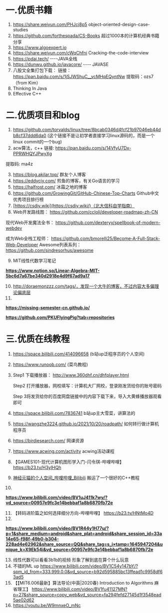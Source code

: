 # 一.优质书籍

1. https://share.weiyun.com/PHJcj8p5 object-oriented-design-case-studies
2. https://github.com/forthespada/CS-Books 超过1000本的计算机经典书籍分享
3. https://www.algoexpert.io
4. https://share.weiyun.com/cWqChfni Cracking-the-code-interview
5. https://pdai.tech/ ----JAVA全栈
6. https://dunwu.github.io/javacore/ ---- JAVASE
7. 八股文全集打包下载： 链接： https://pan.baidu.com/s/1jSJWShuC__vcMHqEQyntNw 提取码：ozs7（from Kim）
8. Thinking In Java
9. Effective C++

# 二.优质项目和blog

1. https://github.com/torvalds/linux/tree/8bcab0346d4fcf21b97046eb44db8cf37ddd6da0 (这个链接不是让初学者直接学习linux源码的，而是一个linux commit的一个bug)
2. acw算法，c++ 链接: https://pan.baidu.com/s/14VfyU7Dx-PPRWHQYJPwyXg

提取码: ma4z

3. https://blog.akilar.top/ 群友个人博客
4. https://eddycjy.com/ 煎鱼的博客，有关Go语言的学习
5. https://halfrost.com/ 冰霜之地的博客
6. https://github.com/GrowingGit/GitHub-Chinese-Top-Charts Github中文优秀项目排行榜
7. [https://csdiy.wiki](https://csdiy.wiki/)（北大信科自学指南）
8. Web开发路线图： https://github.com/ccloli/developer-roadmap-zh-CN

现代Web开发魔法全书： https://github.com/dexteryy/spellbook-of-modern-webdev

成为Web全栈工程师： https://github.com/bmorelli25/Become-A-Full-Stack-Web-Developer Awesome列表系列： https://github.com/sindresorhus/awesome

9. MIT线性代数学习笔记

**https://www.notion.so/Linear-Algebra-MIT-5bc6d7a67be340d2918e4d9f67ad9a17**

10. http://doraemonzzz.com/tags/，发现一个大牛的博客，不过内容大多偏理论偏底层
11. 

**https://missing-semester-cn.github.io/**

**https://github.com/PKUFlyingPig?tab=repositories**

# 三.优质在线教程

1. https://space.bilibili.com/414096658 (b站up泛程序员的个人空间)
2. https://www.runoob.com/ (菜鸟教程)
3. Step1 下载播放器： http://www.360dhf.cn/dhfplayer.html

   Step2 打开播放器，网校填写：计算机大厂网校，登录刚发货给你的账号密码

   Step 3将发货给你的百度网盘链接中的内容下载下来，导入大黄蜂播放器观看即可
4. https://space.bilibili.com/7836741 b站up主大雪菜，讲算法的
5. https://wangzhe3224.github.io/2021/10/20/roadpath/ 如何转行做计算机程序员
6. https://birdiesearch.com/ 网课资源
7. https://www.acwing.com/activity acwing活动课程
8. 【GAMES101-现代计算机图形学入门-闫令琪-哔哩哔哩】 https://b23.tv/H3yIHQh
9. [神经元猫的个人空间_哔哩哔哩_Bilibili](https://space.bilibili.com/364152971?share_from=space&share_medium=android&share_plat=android&share_session_id=36d3721d-766b-49ae-a735-72467c023ba0&share_source=QQ&share_tag=s_i&timestamp=1663231701&unique_k=S0ORkCU) 搬运了一个很好的C++教程
10. 

**https://www.bilibili.com/video/BV1uJ411k7wy/?vd_source=00957e9fc3e14bebbaf1a8b6870fb72e**

11. 【转码进阶篇之如何选择细分方向-哔哩哔哩】 https://b23.tv/HNtMo4D
12. 

**https://www.bilibili.com/video/BV1R44y1H77u/?p=1&share_medium=android&share_plat=android&share_session_id=33a14e65-f98f-49b0-b304-228ad4e62962&share_source=QQ&share_tag=s_i×tamp=1645947204&unique_k=X9Ek54i&vd_source=00957e9fc3e14bebbaf1a8b6870fb72e**

13. 线性代数可以看看3b1b的视频 形象了解到底在算个什么玩意
14. 不错的ML up https://www.bilibili.com/video/BV1C54y147bY/?spm_id_from=333.999.0.0&vd_source=b92d595885bc13ffead1c9958df63ad5
15. 【【MIT6.006最新】算法导论(中英|2020春) Introduction to Algorithms 麻省理工】 https://www.bilibili.com/video/BV1fu41127MN?p=27&share_source=copy_web&vd_source=fa294fefd27145d1f3548ead5ae02d62
16. https://youtu.be/W9mnxeO_mNc
